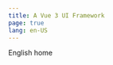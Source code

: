 ```yaml
---
title: A Vue 3 UI Framework
page: true
lang: en-US
---
```


<ClientOnly>
English home
  <!-- <ParallaxHome /> -->
</ClientOnly>
